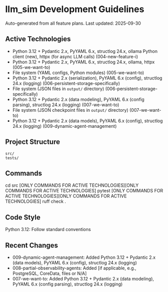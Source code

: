 # llm_sim Development Guidelines

Auto-generated from all feature plans. Last updated: 2025-09-30

## Active Technologies
- Python 3.12 + Pydantic 2.x, PyYAML 6.x, structlog 24.x, ollama Python client (new), httpx (for async LLM calls) (004-new-feature-i)
- Python 3.12 + Pydantic 2.x, PyYAML 6.x, structlog 24.x, ollama, httpx (005-we-want-to)
- File system (YAML configs, Python modules) (005-we-want-to)
- Python 3.12 + Pydantic 2.x (serialization), PyYAML 6.x (config), structlog 24.x (logging) (006-persistent-storage-specifically)
- File system (JSON files in `output/` directory) (006-persistent-storage-specifically)
- Python 3.12 + Pydantic 2.x (data modeling), PyYAML 6.x (config parsing), structlog 24.x (logging) (007-we-want-to)
- File system (JSON checkpoint files in `output/` directory) (007-we-want-to)
- Python 3.12 + Pydantic 2.x (data models), PyYAML 6.x (config), structlog 24.x (logging) (009-dynamic-agent-management)

## Project Structure
```
src/
tests/
```

## Commands
cd src [ONLY COMMANDS FOR ACTIVE TECHNOLOGIES][ONLY COMMANDS FOR ACTIVE TECHNOLOGIES] pytest [ONLY COMMANDS FOR ACTIVE TECHNOLOGIES][ONLY COMMANDS FOR ACTIVE TECHNOLOGIES] ruff check .

## Code Style
Python 3.12: Follow standard conventions

## Recent Changes
- 009-dynamic-agent-management: Added Python 3.12 + Pydantic 2.x (data models), PyYAML 6.x (config), structlog 24.x (logging)
- 008-partial-observability-agents: Added [if applicable, e.g., PostgreSQL, CoreData, files or N/A]
- 007-we-want-to: Added Python 3.12 + Pydantic 2.x (data modeling), PyYAML 6.x (config parsing), structlog 24.x (logging)

<!-- MANUAL ADDITIONS START -->
<!-- MANUAL ADDITIONS END -->
